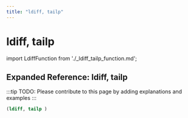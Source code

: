 ```yaml
---
title: "ldiff, tailp"
---
```


# ldiff, tailp

import LdiffFunction from './_ldiff_tailp_function.md';

<LdiffFunction />

## Expanded Reference: ldiff, tailp

:::tip
TODO: Please contribute to this page by adding explanations and examples
:::

```lisp
(ldiff, tailp )
```
